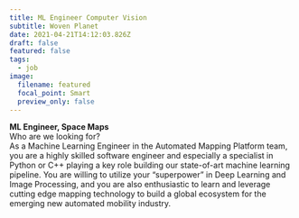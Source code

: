 ```yaml
---
title: ML Engineer Computer Vision
subtitle: Woven Planet
date: 2021-04-21T14:12:03.826Z
draft: false
featured: false
tags:
  - job
image:
  filename: featured
  focal_point: Smart
  preview_only: false
---
```

**ML Engineer, Space Maps**\
Who are we looking for?\
As a Machine Learning Engineer in the Automated Mapping Platform team, you are a highly skilled software engineer and especially a specialist in Python or C++ playing a key role building our state-of-art machine learning pipeline. You are willing to utilize your “superpower” in Deep Learning and Image Processing, and you are also enthusiastic to learn and leverage cutting edge mapping technology to build a global ecosystem for the emerging new automated mobility industry.